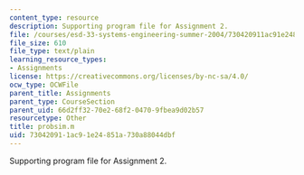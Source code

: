 ```yaml
---
content_type: resource
description: Supporting program file for Assignment 2.
file: /courses/esd-33-systems-engineering-summer-2004/730420911ac91e24851a730a88044dbf_probsim.m
file_size: 610
file_type: text/plain
learning_resource_types:
- Assignments
license: https://creativecommons.org/licenses/by-nc-sa/4.0/
ocw_type: OCWFile
parent_title: Assignments
parent_type: CourseSection
parent_uid: 66d2ff32-70e2-68f2-0470-9fbea9d02b57
resourcetype: Other
title: probsim.m
uid: 73042091-1ac9-1e24-851a-730a88044dbf
---
```

Supporting program file for Assignment 2.